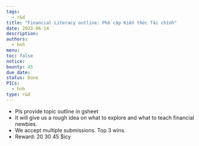 ```yaml
---
tags:
  - r&d
title: "Financial Literacy outline: Phổ cập Kiến thức Tài chính"
date: 2023-06-14
description: 
authors:
  - hnh
menu: 
toc: false
notice: 
bounty: 45
due_date: 
status: Done
PICs:
  - hnh
type: r&d
---
```


- Pls provide topic outline in gsheet
- It will give us a rough idea on what to explore and what to teach financial newbies.
- We accept multiple submissions. Top 3 wins.
- Reward: 20 30 45 $icy
